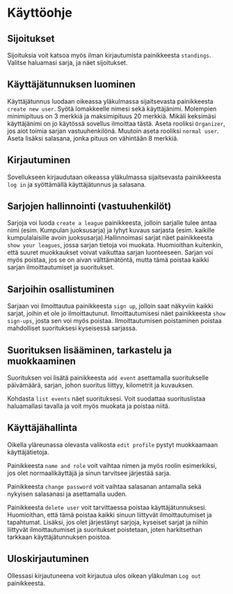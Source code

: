 # Käyttöohje

## Sijoitukset

Sijoituksia voit katsoa myös ilman kirjautumista painikkeesta `standings`. Valitse haluamasi sarja, ja näet sijoitukset.

## Käyttäjätunnuksen luominen

Käyttäjätunnus luodaan oikeassa yläkulmassa sijaitsevasta painikkeesta `create new user`. Syötä lomakkeelle nimesi sekä käyttäjänimi.
Molempien minimipituus on 3 merkkiä ja maksimipituus 20 merkkiä. Mikäli keksimäsi käyttäjänimi on jo käytössä sovellus ilmoittaa tästä.
Aseta rooliksi `Organizer`, jos aiot toimia sarjan vastuuhenkilönä. Muutoin aseta rooliksi `normal user`. Aseta lisäksi salasana, jonka pituus on vähintään 8 merkkiä.

## Kirjautuminen 

Sovellukseen kirjaudutaan oikeassa yläkulmassa sijaitsevasta painikkeesta `log in` ja syöttämällä käyttäjätunnus ja salasana.

## Sarjojen hallinnointi (vastuuhenkilöt)

Sarjoja voi luoda `create a league` painikkeesta, jolloin sarjalle tulee antaa nimi (esim. Kumpulan juoksusarja) ja lyhyt kuvaus sarjasta (esim. kaikille kumpulalaisille avoin juoksusarja).Hallinnoimasi sarjat näet painikkeesta `show your leagues`, jossa sarjan tietoja voi muokata. Huomioithan kuitenkin, että suuret muokkaukset voivat vaikuttaa sarjan luonteeseen. Sarjan voi myös poistaa, jos se on aivan välttämätöntä, mutta tämä poistaa kaikki sarjan ilmoittautumiset ja suoritukset.

## Sarjoihin osallistuminen

Sarjaan voi ilmoittautua painikkeesta `sign up`, jolloin saat näkyviin kaikki sarjat, joihin et ole jo ilmoittautunut. Ilmoittautumisesi näet painikkeesta `show sign-ups`, josta sen voi myös poistaa. Ilmoittautumisen poistaminen poistaa mahdolliset suorituksesi kyseisessä sarjassa.

## Suorituksen lisääminen, tarkastelu ja muokkaaminen

Suorituksen voi lisätä painikkeesta `add event` asettamalla suoritukselle päivämäärä, sarjan, johon suoritus liittyy, kilometrit ja kuvauksen.

Kohdasta `list events` näet suorituksesi. Voit suodattaa suorituslistaa haluamallasi tavalla ja voit myös muokata ja poistaa niitä.

## Käyttäjähallinta

Oikella yläreunassa olevasta valikosta `edit profile` pystyt muokkaamaan käyttäjätietoja. 

Painikkeesta `name and role` voit vaihtaa nimen ja myös roolin esimerkiksi, jos olet normaalikäyttäjä ja sinun tarvitsee järjestää sarja.

Painikkeesta `change password` voit vaihtaa salasanan antamalla sekä nykyisen salasanasi ja asettamalla uuden.

Painikkeesta `delete user` voit tarvittaessa poistaa käyttäjätunnuksesi. Huomioithan, että tämä poistaa kaikki sinuun liittyvät ilmoittautumiset ja tapahtumat. Lisäksi, jos olet järjestänyt sarjoja, kyseiset sarjat ja niihin liittyvät ilmoittautumiset ja suoritukset poistetaan, joten harkitsethan tarkkaan käyttäjätunnuksen poistoa.

## Uloskirjautuminen

Ollessasi kirjautuneena voit kirjautua ulos oikean yläkulman `Log out` painikkeesta.
